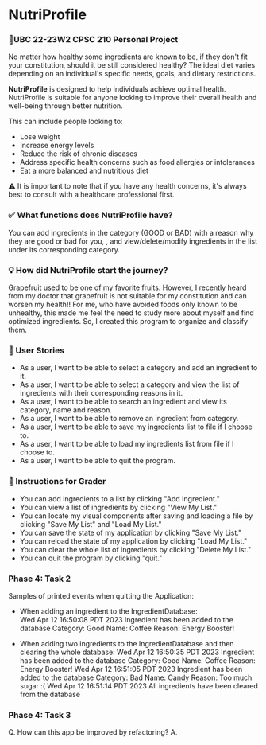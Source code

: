 # NutriProfile

### 🚀UBC 22-23W2 CPSC 210 Personal Project

No matter how healthy some ingredients are known to be, if they don't fit your constitution, should it be still 
considered healthy? The ideal diet varies depending on an individual's specific needs, goals, and dietary restrictions.

**NutriProfile** is designed to help individuals achieve optimal health. NutriProfile is suitable for anyone looking to 
improve their overall health and well-being through better nutrition.

This can include people looking to:

- Lose weight
- Increase energy levels
- Reduce the risk of chronic diseases
- Address specific health concerns such as food allergies or intolerances
- Eat a more balanced and nutritious diet

⚠️ It is important to note that if you have any health concerns, it's always best to consult with a healthcare 
professional first.

### ✅︎ What functions does NutriProfile have?
You can add ingredients in the category (GOOD or BAD) with a reason why they are good or bad for you, 
, and view/delete/modify ingredients in the list under its corresponding category. 

### 💡 How did NutriProfile start the journey?

Grapefruit used to be one of my favorite fruits. However, I recently heard from my doctor that grapefruit is not 
suitable for my constitution and can worsen my health!! For me, who have avoided foods only known to be unhealthy, 
this made me feel the need to study more about myself and find optimized ingredients. So, I created this program 
to organize and classify them.

### 📒 User Stories

- As a user, I want to be able to select a category and add an ingredient to it.
- As a user, I want to be able to select a category and view the list of ingredients with their corresponding reasons in it.
- As a user, I want to be able to search an ingredient and view its category, name and reason.
- As a user, I want to be able to remove an ingredient from category.
- As a user, I want to be able to save my ingredients list to file if I choose to.
- As a user, I want to be able to load my ingredients list from file if I choose to.
- As a user, I want to be able to quit the program. 

### 💯️ Instructions for Grader
- You can add ingredients to a list by clicking "Add Ingredient."
- You can view a list of ingredients by clicking "View My List."
- You can locate my visual components after saving and loading a file by clicking "Save My List" and "Load My List."
- You can save the state of my application by clicking "Save My List."
- You can reload the state of my application by clicking "Load My List."
- You can clear the whole list of ingredients by clicking "Delete My List."
- You can quit the program by clicking "quit."

### Phase 4: Task 2
Samples of printed events when quitting the Application:

- When adding an ingredient to the IngredientDatabase:                                 
  Wed Apr 12 16:50:08 PDT 2023
  Ingredient has been added to the database
  Category: Good
  Name: Coffee
  Reason: Energy Booster!

- When adding two ingredients to the IngredientDatabase and then clearing the whole database:
  Wed Apr 12 16:50:35 PDT 2023
  Ingredient has been added to the database
  Category: Good
  Name: Coffee
  Reason: Energy Booster!
  Wed Apr 12 16:51:05 PDT 2023
  Ingredient has been added to the database
  Category: Bad
  Name: Candy
  Reason: Too much sugar :(
  Wed Apr 12 16:51:14 PDT 2023
  All ingredients have been cleared from the database

### Phase 4: Task 3
Q. How can this app be improved by refactoring? 
A. 